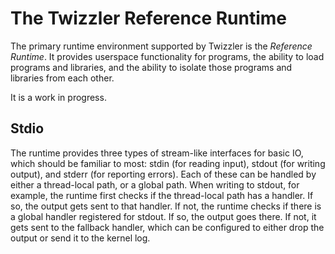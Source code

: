 # The Twizzler Reference Runtime

The primary runtime environment supported by Twizzler is the _Reference Runtime_. It provides userspace functionality for programs, the ability to load programs and libraries, and the ability to isolate those programs and libraries from each other.

It is a work in progress.

## Stdio

The runtime provides three types of stream-like interfaces for basic IO, which should be familiar to most: stdin (for reading input), stdout (for writing output), and stderr (for reporting errors). Each of these can be handled by either a thread-local path, or a global path. When writing to stdout, for example, the runtime first checks if the thread-local path has a handler. If so, the output gets sent to that handler. If not, the runtime checks if there is a global handler registered for stdout. If so, the output goes there. If not, it gets sent to the fallback handler, which can be configured to either drop the output or send it to the kernel log.